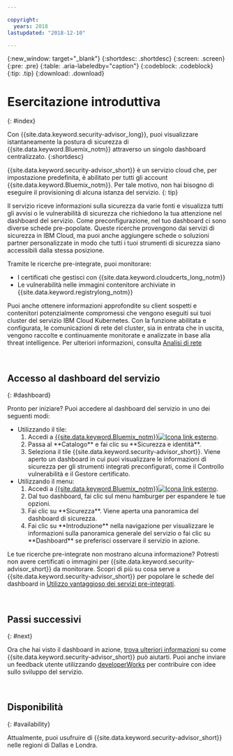 ```yaml
---

copyright:
  years: 2018
lastupdated: "2018-12-10"

---
```


{:new_window: target="_blank"}
{:shortdesc: .shortdesc}
{:screen: .screen}
{:pre: .pre}
{:table: .aria-labeledby="caption"}
{:codeblock: .codeblock}
{:tip: .tip}
{:download: .download}

# Esercitazione introduttiva
{: #index}

Con {{site.data.keyword.security-advisor_long}}, puoi visualizzare istantaneamente la postura di sicurezza di {{site.data.keyword.Bluemix_notm}} attraverso un singolo dashboard centralizzato.
{:shortdesc}

{{site.data.keyword.security-advisor_short}} è un servizio cloud che, per impostazione predefinita, è abilitato per tutti gli account {{site.data.keyword.Bluemix_notm}}. Per tale motivo, non hai bisogno di eseguire il provisioning di alcuna istanza del servizio.
{: tip}

Il servizio riceve informazioni sulla sicurezza da varie fonti e visualizza tutti gli avvisi o le vulnerabilità di sicurezza che richiedono la tua attenzione nel dashboard del servizio. Come preconfigurazione, nel tuo dashboard ci sono diverse schede pre-popolate. Queste ricerche provengono dai servizi di sicurezza in IBM Cloud, ma puoi anche aggiungere schede o soluzioni partner personalizzate in modo che tutti i tuoi strumenti di sicurezza siano accessibili dalla stessa posizione.

Tramite le ricerche pre-integrate, puoi monitorare:

- I certificati che gestisci con {{site.data.keyword.cloudcerts_long_notm}}
- Le vulnerabilità nelle immagini contenitore archiviate in {{site.data.keyword.registrylong_notm}}

Puoi anche ottenere informazioni approfondite su client sospetti e contenitori potenzialmente compromessi che vengono eseguiti sui tuoi cluster del servizio IBM Cloud Kubernetes. Con la funzione abilitata e configurata, le comunicazioni di rete del cluster, sia in entrata che in uscita, vengono raccolte e continuamente monitorate e analizzate in base alla threat intelligence. Per ulteriori informazioni, consulta [Analisi di rete](network-analytics.html)

</br>

## Accesso al dashboard del servizio
{: #dashboard}

Pronto per iniziare? Puoi accedere al dashboard del servizio in uno dei seguenti modi:

<ul>
  <li>Utilizzando il tile:
    <ol>
      <li>Accedi a <a href="https://console.cloud.ibm.com/catalog/" target="_blank">{{site.data.keyword.Bluemix_notm}}<img src="../../icons/launch-glyph.svg" alt="Icona link esterno"></a>.</li>
      <li>Passa al **Catalogo** e fai clic su **Sicurezza e identità**.</li>
      <li>Seleziona il tile {{site.data.keyword.security-advisor_short}}. Viene aperto un dashboard in cui puoi visualizzare le informazioni di sicurezza per gli strumenti integrati preconfigurati, come il Controllo vulnerabilità e il Gestore certificato.</li>
    </ol>
  </li>
  <li>Utilizzando il menu:
    <ol>
      <li>Accedi a <a href="https://console.cloud.ibm.com" target="_blank">{{site.data.keyword.Bluemix_notm}}<img src="../../icons/launch-glyph.svg" alt="Icona link esterno"></a>.</li>
      <li>Dal tuo dashboard, fai clic sul menu hamburger per espandere le tue opzioni.</li>
      <li>Fai clic su **Sicurezza**. Viene aperta una panoramica del dashboard di sicurezza.</li>
      <li>Fai clic su **Introduzione** nella navigazione per visualizzare le informazioni sulla panoramica generale del servizio o fai clic su **Dashboard** se preferisci osservare il servizio in azione.</li>
    </ol>
  </li>
</ul>

Le tue ricerche pre-integrate non mostrano alcuna informazione? Potresti non avere certificati o immagini per {{site.data.keyword.security-advisor_short}} da monitorare. Scopri di più su cosa serve a {{site.data.keyword.security-advisor_short}} per popolare le schede del dashboard in [Utilizzo vantaggioso dei servizi pre-integrati](setup.html).

</br>

## Passi successivi
{: #next}

Ora che hai visto il dashboard in azione, [trova ulteriori informazioni](about.html) su come {{site.data.keyword.security-advisor_short}} può aiutarti. Puoi anche inviare un feedback utente utilizzando [developerWorks](ts_index.html) per contribuire con idee sullo sviluppo del servizio.

</br>

## Disponibilità
{: #availability}

Attualmente, puoi usufruire di {{site.data.keyword.security-advisor_short}} nelle regioni di Dallas e Londra.
